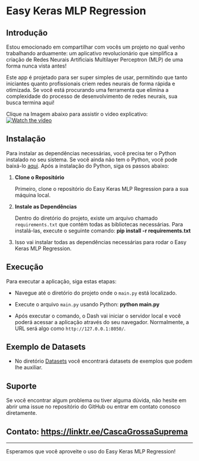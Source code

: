 # Easy Keras MLP Regression

## Introdução

Estou emocionado em compartilhar com vocês um projeto no qual venho trabalhando arduamente: um aplicativo revolucionário que simplifica a criação de Redes Neurais Artificiais Multilayer Perceptron (MLP) de uma forma nunca vista antes!

Este app é projetado para ser super simples de usar, permitindo que tanto iniciantes quanto profissionais criem redes neurais de forma rápida e otimizada. Se você está procurando uma ferramenta que elimina a complexidade do processo de desenvolvimento de redes neurais, sua busca termina aqui!

Clique na Imagem abaixo para assistir o video explicativo:
[![Watch the video](https://img.youtube.com/vi/sifh2mL9XgY/0.jpg)](https://youtu.be/sifh2mL9XgY)


## Instalação

Para instalar as dependências necessárias, você precisa ter o Python instalado no seu sistema. Se você ainda não tem o Python, você pode baixá-lo [aqui](https://www.python.org/downloads/). Após a instalação do Python, siga os passos abaixo:

1. **Clone o Repositório**

   Primeiro, clone o repositório do Easy Keras MLP Regression para a sua máquina local.


2. **Instale as Dependências**

   Dentro do diretório do projeto, existe um arquivo chamado `requirements.txt` que contém todas as bibliotecas necessárias. Para instalá-las, execute o seguinte comando: **pip install -r requirements.txt**
   

3. Isso vai instalar todas as dependências necessárias para rodar o Easy Keras MLP Regression.

## Execução

Para executar a aplicação, siga estas etapas:

* Navegue até o diretório do projeto onde o `main.py` está localizado.

* Execute o arquivo `main.py` usando Python: **python main.py**

* Após executar o comando, o Dash vai iniciar o servidor local e você poderá acessar a aplicação através do seu navegador. Normalmente, a URL será algo como `http://127.0.0.1:8050/`.

## Exemplo de Datasets

* No diretório [Datasets](https://github.com/Spogis/EasyKerasMLP/tree/master/Datasets) você encontrará datasets de exemplos que podem lhe auxiliar.

## Suporte

Se você encontrar algum problema ou tiver alguma dúvida, não hesite em abrir uma issue no repositório do GitHub ou entrar em contato conosco diretamente.

##  Contato: https://linktr.ee/CascaGrossaSuprema

---

Esperamos que você aproveite o uso do Easy Keras MLP Regression!
